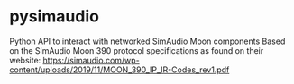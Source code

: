 # pysimaudio
Python API to interact with networked SimAudio Moon components
Based on the SimAudio Moon 390 protocol specifications as found on their website:
https://simaudio.com/wp-content/uploads/2019/11/MOON_390_IP_IR-Codes_rev1.pdf

